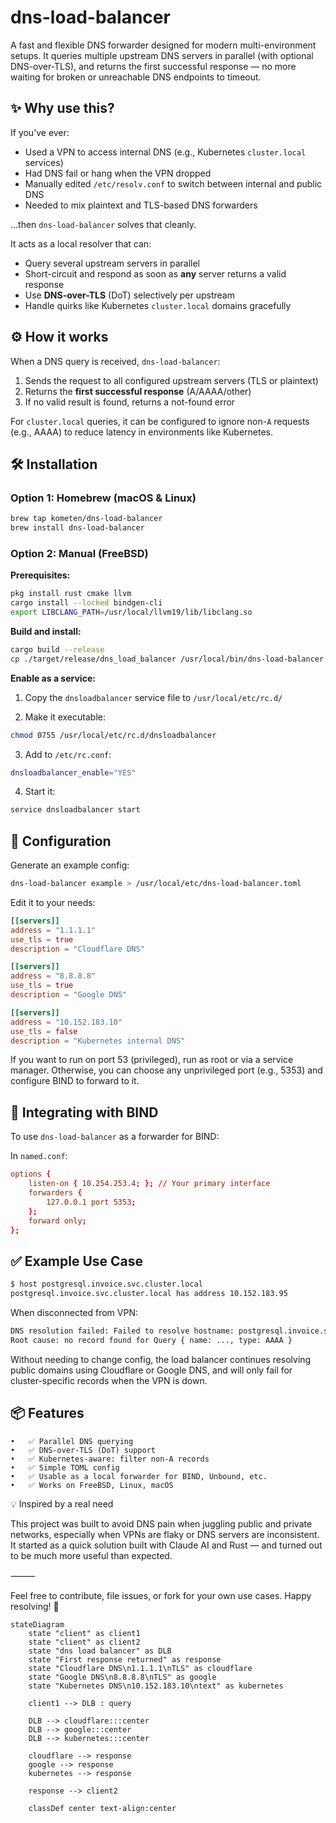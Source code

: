 # dns-load-balancer

A fast and flexible DNS forwarder designed for modern multi-environment setups.
It queries multiple upstream DNS servers in parallel (with optional DNS-over-TLS), and returns the first successful response — no more waiting for broken or unreachable DNS endpoints to timeout.

## ✨ Why use this?

If you’ve ever:
- Used a VPN to access internal DNS (e.g., Kubernetes `cluster.local` services)
- Had DNS fail or hang when the VPN dropped
- Manually edited `/etc/resolv.conf` to switch between internal and public DNS
- Needed to mix plaintext and TLS-based DNS forwarders

...then `dns-load-balancer` solves that cleanly.

It acts as a local resolver that can:
- Query several upstream servers in parallel
- Short-circuit and respond as soon as **any** server returns a valid response
- Use **DNS-over-TLS** (DoT) selectively per upstream
- Handle quirks like Kubernetes `cluster.local` domains gracefully

## ⚙️ How it works

When a DNS query is received, `dns-load-balancer`:
1. Sends the request to all configured upstream servers (TLS or plaintext)
2. Returns the **first successful response** (A/AAAA/other)
3. If no valid result is found, returns a not-found error

For `cluster.local` queries, it can be configured to ignore non-`A` requests (e.g., AAAA) to reduce latency in environments like Kubernetes.

## 🛠 Installation

### Option 1: Homebrew (macOS & Linux)

```sh
brew tap kometen/dns-load-balancer
brew install dns-load-balancer
```

### Option 2: Manual (FreeBSD)

**Prerequisites:**

```sh
pkg install rust cmake llvm
cargo install --locked bindgen-cli
export LIBCLANG_PATH=/usr/local/llvm19/lib/libclang.so
```

**Build and install:**

```sh
cargo build --release
cp ./target/release/dns_load_balancer /usr/local/bin/dns-load-balancer
```

**Enable as a service:**

1. Copy the `dnsloadbalancer` service file to `/usr/local/etc/rc.d/`

2. Make it executable:

```sh
chmod 0755 /usr/local/etc/rc.d/dnsloadbalancer
```

3. Add to `/etc/rc.conf`:

```sh
dnsloadbalancer_enable="YES"
```

4. Start it:

```sh
service dnsloadbalancer start
```

## 🔧 Configuration

Generate an example config:

```sh
dns-load-balancer example > /usr/local/etc/dns-load-balancer.toml
```

Edit it to your needs:

```toml
[[servers]]
address = "1.1.1.1"
use_tls = true
description = "Cloudflare DNS"

[[servers]]
address = "8.8.8.8"
use_tls = true
description = "Google DNS"

[[servers]]
address = "10.152.183.10"
use_tls = false
description = "Kubernetes internal DNS"
```

If you want to run on port 53 (privileged), run as root or via a service manager. Otherwise, you can choose any unprivileged port (e.g., 5353) and configure BIND to forward to it.

## 🧩 Integrating with BIND

To use `dns-load-balancer` as a forwarder for BIND:

In `named.conf`:
```conf
options {
    listen-on { 10.254.253.4; }; // Your primary interface
    forwarders {
        127.0.0.1 port 5353;
    };
    forward only;
};
```

## ✅ Example Use Case

```sh
$ host postgresql.invoice.svc.cluster.local
postgresql.invoice.svc.cluster.local has address 10.152.183.95
```

When disconnected from VPN:

```sh
DNS resolution failed: Failed to resolve hostname: postgresql.invoice.svc.cluster.local.
Root cause: no record found for Query { name: ..., type: AAAA }
```

Without needing to change config, the load balancer continues resolving public domains using Cloudflare or Google DNS, and will only fail for cluster-specific records when the VPN is down.

## 📦 Features
	•	✅ Parallel DNS querying
	•	✅ DNS-over-TLS (DoT) support
	•	✅ Kubernetes-aware: filter non-A records
	•	✅ Simple TOML config
	•	✅ Usable as a local forwarder for BIND, Unbound, etc.
	•	✅ Works on FreeBSD, Linux, macOS

💡 Inspired by a real need

This project was built to avoid DNS pain when juggling public and private networks, especially when VPNs are flaky or DNS servers are inconsistent. It started as a quick solution built with Claude AI and Rust — and turned out to be much more useful than expected.

⸻

Feel free to contribute, file issues, or fork for your own use cases.
Happy resolving! 🎉

```mermaid
stateDiagram
    state "client" as client1
    state "client" as client2
    state "dns load balancer" as DLB
    state "First response returned" as response
    state "Cloudflare DNS\n1.1.1.1\nTLS" as cloudflare
    state "Google DNS\n8.8.8.8\nTLS" as google
    state "Kubernetes DNS\n10.152.183.10\ntext" as kubernetes
    
    client1 --> DLB : query

    DLB --> cloudflare:::center
    DLB --> google:::center
    DLB --> kubernetes:::center
    
    cloudflare --> response
    google --> response
    kubernetes --> response
    
    response --> client2
    
    classDef center text-align:center
        
```
